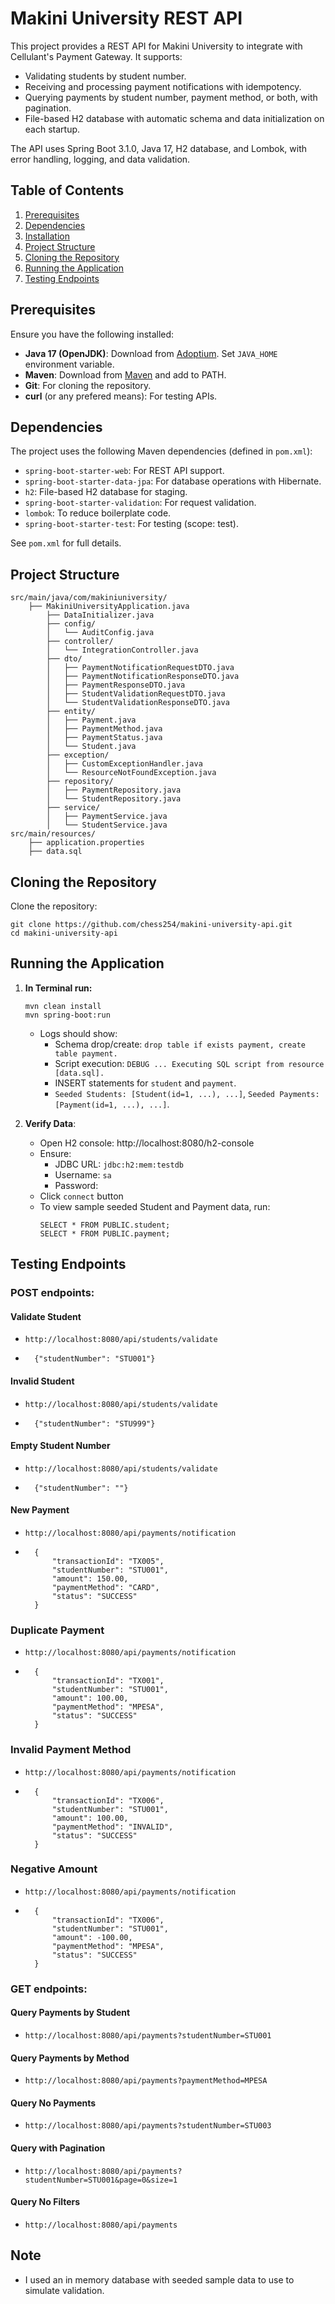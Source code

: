 # Makini University REST API

This project provides a REST API for Makini University to integrate with Cellulant's Payment Gateway. It supports:
- Validating students by student number.
- Receiving and processing payment notifications with idempotency.
- Querying payments by student number, payment method, or both, with pagination.
- File-based H2 database with automatic schema and data initialization on each startup.

The API uses Spring Boot 3.1.0, Java 17, H2 database, and Lombok, with error handling, logging, and data validation.

## Table of Contents
1. [Prerequisites](#prerequisites)
2. [Dependencies](#dependencies)
3. [Installation](#installation)
4. [Project Structure](#project-structure)
5. [Cloning the Repository](#cloning-the-repository)
6. [Running the Application](#running-the-application)
7. [Testing Endpoints](#testing-endpoints)

## Prerequisites
Ensure you have the following installed:
- **Java 17 (OpenJDK)**: Download from [Adoptium](https://adoptium.net/). Set `JAVA_HOME` environment variable.
- **Maven**: Download from [Maven](https://maven.apache.org/) and add to PATH.
- **Git**: For cloning the repository.
- **curl** (or any prefered means): For testing APIs.

## Dependencies
The project uses the following Maven dependencies (defined in `pom.xml`):
- `spring-boot-starter-web`: For REST API support.
- `spring-boot-starter-data-jpa`: For database operations with Hibernate.
- `h2`: File-based H2 database for staging.
- `spring-boot-starter-validation`: For request validation.
- `lombok`: To reduce boilerplate code.
- `spring-boot-starter-test`: For testing (scope: test).

See `pom.xml` for full details.

<!-- ## Installation
Ensure Java 17 and Maven are installed and working.

1. **Clone repo**:
   - `git clone https://github.com/chess254/makini-university-api.git`
   
3. **Navigate to cloned folder**:
    - `cd makini-university-api`

3. **Install & run the API**:
   - `mvn clean install`
   - `mvn spring-boot:run`
 -->


## Project Structure
```
src/main/java/com/makiniuniversity/
    ├── MakiniUniversityApplication.java
        ├── DataInitializer.java
        ├── config/
        │   └── AuditConfig.java
        ├── controller/
        │   └── IntegrationController.java
        ├── dto/
        │   ├── PaymentNotificationRequestDTO.java
        │   ├── PaymentNotificationResponseDTO.java
        │   ├── PaymentResponseDTO.java
        │   ├── StudentValidationRequestDTO.java
        │   └── StudentValidationResponseDTO.java
        ├── entity/
        │   ├── Payment.java
        │   ├── PaymentMethod.java
        │   ├── PaymentStatus.java
        │   └── Student.java
        ├── exception/
        │   ├── CustomExceptionHandler.java
        │   └── ResourceNotFoundException.java
        ├── repository/
        │   ├── PaymentRepository.java
        │   └── StudentRepository.java
        ├── service/
        │   ├── PaymentService.java
        │   └── StudentService.java
src/main/resources/
    ├── application.properties
    ├── data.sql
```

## Cloning the Repository

Clone the repository:
``` 
git clone https://github.com/chess254/makini-university-api.git
cd makini-university-api 
```

## Running the Application

1. **In Terminal run:**

    ```
    mvn clean install
    mvn spring-boot:run
    ```

    - Logs should show:
        - Schema drop/create: `drop table if exists payment, create table payment.`
        - Script execution: `DEBUG ... Executing SQL script from resource [data.sql].`
        - INSERT statements for `student` and `payment`.
        - `Seeded Students: [Student(id=1, ...), ...]`, `Seeded Payments: [Payment(id=1, ...), ...]`.


2. **Verify Data**:

    - Open H2 console: http://localhost:8080/h2-console 
    - Ensure:
        - JDBC URL: `jdbc:h2:mem:testdb`
        - Username: `sa`
        - Password: 
    - Click `connect` button
    - To view sample seeded Student and Payment data, run:
        ``` 
        SELECT * FROM PUBLIC.student;
        SELECT * FROM PUBLIC.payment;
        ```


## Testing Endpoints

### POST endpoints: 

#### Validate Student
-    `http://localhost:8080/api/students/validate`
-       {"studentNumber": "STU001"}

#### Invalid Student
-   `http://localhost:8080/api/students/validate`
-       {"studentNumber": "STU999"}

#### Empty Student Number
-   `http://localhost:8080/api/students/validate`
-       {"studentNumber": ""}

#### New Payment
-   `http://localhost:8080/api/payments/notification`
-       {
            "transactionId": "TX005",
            "studentNumber": "STU001",
            "amount": 150.00,
            "paymentMethod": "CARD",
            "status": "SUCCESS" 
        }

### Duplicate Payment
-   `http://localhost:8080/api/payments/notification`  
-       {
            "transactionId": "TX001",
            "studentNumber": "STU001",
            "amount": 100.00,
            "paymentMethod": "MPESA",
            "status": "SUCCESS"
        }

### Invalid Payment Method
-   `http://localhost:8080/api/payments/notification`
-       {
            "transactionId": "TX006",
            "studentNumber": "STU001",
            "amount": 100.00,
            "paymentMethod": "INVALID",
            "status": "SUCCESS"
        }

### Negative Amount
-   `http://localhost:8080/api/payments/notification`
-       {
            "transactionId": "TX006",
            "studentNumber": "STU001",
            "amount": -100.00,
            "paymentMethod": "MPESA",
            "status": "SUCCESS"
        }


### GET endpoints: 

#### Query Payments by Student
-     http://localhost:8080/api/payments?studentNumber=STU001

#### Query Payments by Method
-     http://localhost:8080/api/payments?paymentMethod=MPESA

#### Query No Payments
-     http://localhost:8080/api/payments?studentNumber=STU003

#### Query with Pagination
-     http://localhost:8080/api/payments?studentNumber=STU001&page=0&size=1

#### Query No Filters
-     http://localhost:8080/api/payments


## Note

- I used an in memory database with seeded sample data to use to simulate validation.

